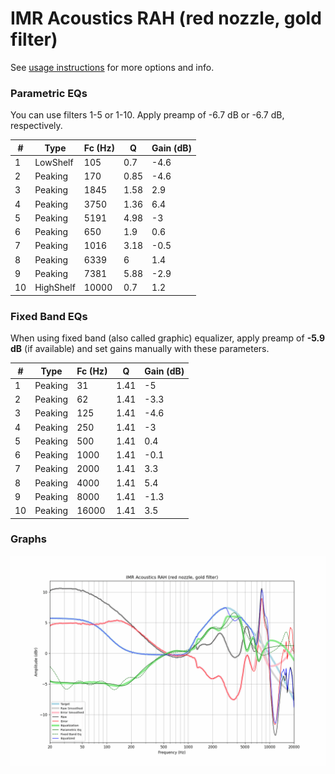 # IMR Acoustics RAH (red nozzle, gold filter)
See [usage instructions](https://github.com/jaakkopasanen/AutoEq#usage) for more options and info.

### Parametric EQs
You can use filters 1-5 or 1-10. Apply preamp of -6.7 dB or -6.7 dB, respectively.

|   # | Type      |   Fc (Hz) |    Q |   Gain (dB) |
|-----|-----------|-----------|------|-------------|
|   1 | LowShelf  |       105 | 0.7  |        -4.6 |
|   2 | Peaking   |       170 | 0.85 |        -4.6 |
|   3 | Peaking   |      1845 | 1.58 |         2.9 |
|   4 | Peaking   |      3750 | 1.36 |         6.4 |
|   5 | Peaking   |      5191 | 4.98 |        -3   |
|   6 | Peaking   |       650 | 1.9  |         0.6 |
|   7 | Peaking   |      1016 | 3.18 |        -0.5 |
|   8 | Peaking   |      6339 | 6    |         1.4 |
|   9 | Peaking   |      7381 | 5.88 |        -2.9 |
|  10 | HighShelf |     10000 | 0.7  |         1.2 |

### Fixed Band EQs
When using fixed band (also called graphic) equalizer, apply preamp of **-5.9 dB** (if available) and set gains manually with these parameters.

|   # | Type    |   Fc (Hz) |    Q |   Gain (dB) |
|-----|---------|-----------|------|-------------|
|   1 | Peaking |        31 | 1.41 |        -5   |
|   2 | Peaking |        62 | 1.41 |        -3.3 |
|   3 | Peaking |       125 | 1.41 |        -4.6 |
|   4 | Peaking |       250 | 1.41 |        -3   |
|   5 | Peaking |       500 | 1.41 |         0.4 |
|   6 | Peaking |      1000 | 1.41 |        -0.1 |
|   7 | Peaking |      2000 | 1.41 |         3.3 |
|   8 | Peaking |      4000 | 1.41 |         5.4 |
|   9 | Peaking |      8000 | 1.41 |        -1.3 |
|  10 | Peaking |     16000 | 1.41 |         3.5 |

### Graphs
![](./IMR%20Acoustics%20RAH%20(red%20nozzle,%20gold%20filter).png)
